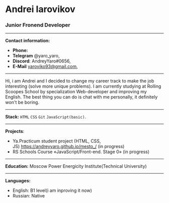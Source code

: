 # Andrei Iarovikov

### Junior Fronend Developer

---
**Contact information:**

 - **Phone:**
 - **Telegram** @yaro_yaro, 
 - **Discord**: AndreyYaro#0656,
 - **E-Mail** yaroviko93@gmail.com,

---

Hi, i am Andrei and I decided to change my career track to make the job interesting (solve more unique problems). I am currently studying at Rolling Scoopes School by specialization Web-developer and improving my English. The best thing you can do is chat with me personally, it definitely won't be boring.

---

**Stack:** `HTML` `CSS` `Git` `JavaScript(basic)`.

---
**Projects**: 
 - Ya.Practicum student project (HTML, CSS, JS) https://andreyyaro.github.io/mesto_/ (in progress)
 - RS Schools Course «JavaScript/Front-end. Stage 0» (in progress)

---

**Education:** 
Moscow Power Energicity Institute(Technical University)

---

**Languages:**
 - English: B1 level(i am inproving it now)
 - Russian: Native
